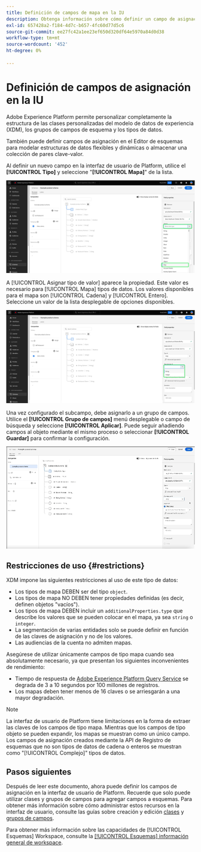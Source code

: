 ```yaml
---
title: Definición de campos de mapa en la IU
description: Obtenga información sobre cómo definir un campo de asignación en la interfaz de usuario del Experience Platform.
exl-id: 657428a2-f184-4d7c-b657-4fc60d77d5c6
source-git-commit: ee27fc42a1ee23ef650d320df64e5970a84d0d38
workflow-type: tm+mt
source-wordcount: '452'
ht-degree: 0%

---
```


# Definición de campos de asignación en la IU

Adobe Experience Platform permite personalizar completamente la estructura de las clases personalizadas del modelo de datos de experiencia (XDM), los grupos de campos de esquema y los tipos de datos.

También puede definir campos de asignación en el Editor de esquemas para modelar estructuras de datos flexibles y dinámicas o almacenar una colección de pares clave-valor.

Al definir un nuevo campo en la interfaz de usuario de Platform, utilice el **[!UICONTROL Tipo]** y seleccione &quot;**[!UICONTROL Mapa]**&quot; de la lista.

![El Editor de esquemas con la lista desplegable Tipo y el valor Mapa resaltado.](../../images/ui/fields/special/map.png)

A [!UICONTROL Asignar tipo de valor] aparece la propiedad. Este valor es necesario para [!UICONTROL Mapa] tipos de datos. Los valores disponibles para el mapa son [!UICONTROL Cadena] y [!UICONTROL Entero]. Seleccione un valor de la lista desplegable de opciones disponibles.

![El Editor de esquemas con [!UICONTROL Asignar tipo de valor] menú desplegable resaltado.](../../images/ui/fields/special/map-value-type.png)

Una vez configurado el subcampo, debe asignarlo a un grupo de campos. Utilice el **[!UICONTROL Grupo de campos]** menú desplegable o campo de búsqueda y seleccione **[!UICONTROL Aplicar]**. Puede seguir añadiendo campos al objeto mediante el mismo proceso o seleccionar **[!UICONTROL Guardar]** para confirmar la configuración.

![Registro de la selección y configuración del grupo de campos que se está aplicando.](../../images/ui/fields/special/assign-to-field-group.gif)

## Restricciones de uso {#restrictions}

XDM impone las siguientes restricciones al uso de este tipo de datos:

* Los tipos de mapa DEBEN ser del tipo `object`.
* Los tipos de mapa NO DEBEN tener propiedades definidas (es decir, definen objetos &quot;vacíos&quot;).
* Los tipos de mapa DEBEN incluir un `additionalProperties.type` que describe los valores que se pueden colocar en el mapa, ya sea `string` o `integer`.
* La segmentación de varias entidades solo se puede definir en función de las claves de asignación y no de los valores.
* Las audiencias de la cuenta no admiten mapas.

Asegúrese de utilizar únicamente campos de tipo mapa cuando sea absolutamente necesario, ya que presentan los siguientes inconvenientes de rendimiento:

* Tiempo de respuesta de [Adobe Experience Platform Query Service](../../../query-service/home.md) se degrada de 3 a 10 segundos por 100 millones de registros.
* Los mapas deben tener menos de 16 claves o se arriesgarán a una mayor degradación.

>[!NOTE]
>
>La interfaz de usuario de Platform tiene limitaciones en la forma de extraer las claves de los campos de tipo mapa. Mientras que los campos de tipo objeto se pueden expandir, los mapas se muestran como un único campo. Los campos de asignación creados mediante la API de Registro de esquemas que no son tipos de datos de cadena o enteros se muestran como &quot;[!UICONTROL Complejo]&quot; tipos de datos.

## Pasos siguientes

Después de leer este documento, ahora puede definir los campos de asignación en la interfaz de usuario de Platform. Recuerde que solo puede utilizar clases y grupos de campos para agregar campos a esquemas. Para obtener más información sobre cómo administrar estos recursos en la interfaz de usuario, consulte las guías sobre creación y edición [clases](../resources/classes.md) y [grupos de campos](../resources/field-groups.md).

Para obtener más información sobre las capacidades de [!UICONTROL Esquemas] Workspace, consulte la [[!UICONTROL Esquemas] información general de workspace](../overview.md).
